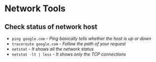 # Network Tools

## Check status of network host

- `ping google.com` -  *Ping basically tells whether the host is up or down*
- `traceroute google.com` - *Follow the path of your request*
- `netstat` - *It shows all the network status*
- `netstat -lt | less` - *It shows only the TCP connections*